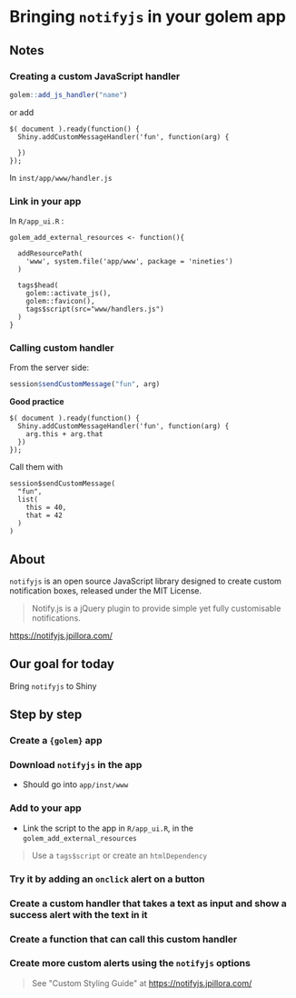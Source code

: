 # Bringing `notifyjs` in your golem app 

## Notes 

### Creating a custom JavaScript handler

``` r
golem::add_js_handler("name")
```

or add 

```
$( document ).ready(function() {
  Shiny.addCustomMessageHandler('fun', function(arg) {
    
  })
});
```

In `inst/app/www/handler.js`

### Link in your app 

In `R/app_ui.R` : 

```
golem_add_external_resources <- function(){
  
  addResourcePath(
    'www', system.file('app/www', package = 'nineties')
  )
  
  tags$head(
    golem::activate_js(),
    golem::favicon(), 
    tags$script(src="www/handlers.js")
  )
}
```

### Calling custom handler

From the server side: 

```r
session$sendCustomMessage("fun", arg)
```

__Good practice__

```
$( document ).ready(function() {
  Shiny.addCustomMessageHandler('fun', function(arg) {
    arg.this + arg.that
  })
});
```

Call them with 

```{r, eval = FALSE}
session$sendCustomMessage(
  "fun", 
  list(
    this = 40, 
    that = 42
  )
)
```

## About 

`notifyjs` is an open source JavaScript library designed to create custom notification boxes, released under the MIT License. 

> Notify.js is a jQuery plugin to provide simple yet fully customisable notifications. 

<https://notifyjs.jpillora.com/>

## Our goal for today 

Bring `notifyjs` to Shiny

## Step by step

### Create a `{golem}` app

### Download `notifyjs` in the app

+ Should go into `app/inst/www`

### Add to your app 

+ Link the script to the app in `R/app_ui.R`, in the `golem_add_external_resources`

> Use a `tags$script` or create an `htmlDependency`

### Try it by adding an `onclick` alert on a button
 
### Create a custom handler that takes a text as input and show a success alert with the text in it

### Create a function that can call this custom handler 

### Create more custom alerts using the `notifyjs` options 

> See "Custom Styling Guide" at https://notifyjs.jpillora.com/
